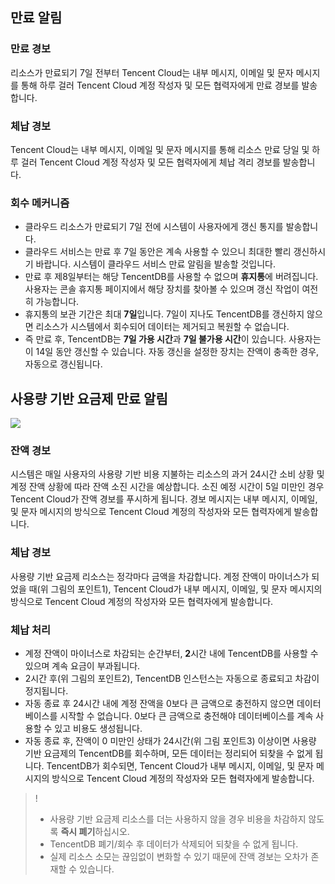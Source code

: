 ## 만료 알림

### 만료 경보
리소스가 만료되기 7일 전부터 Tencent Cloud는 내부 메시지, 이메일 및 문자 메시지를 통해 하루 걸러 Tencent Cloud 계정 작성자 및 모든 협력자에게 만료 경보를 발송합니다.

### 체납 경보
Tencent Cloud는 내부 메시지, 이메일 및 문자 메시지를 통해 리소스 만료 당일 및 하루 걸러 Tencent Cloud 계정 작성자 및 모든 협력자에게 체납 격리 경보를 발송합니다.

### 회수 메커니즘
- 클라우드 리소스가 만료되기 7일 전에 시스템이 사용자에게 갱신 통지를 발송합니다. 
- 클라우드 서비스는 만료 후 7일 동안은 계속 사용할 수 있으니 최대한 빨리 갱신하시기 바랍니다. 시스템이 클라우드 서비스 만료 알림을 발송할 것입니다.
- 만료 후 제8일부터는 해당 TencentDB를 사용할 수 없으며 **휴지통**에 버려집니다. 사용자는 콘솔 휴지통 페이지에서 해당 장치를 찾아볼 수 있으며 갱신 작업이 여전히 가능합니다.
- 휴지통의 보관 기간은 최대 **7일**입니다. 7일이 지나도 TencentDB를 갱신하지 않으면 리소스가 시스템에서 회수되어 데이터는 제거되고 복원할 수 없습니다. 
- 즉 만료 후, TencentDB는 **7일 가용 시간**과 **7일 불가용 시간**이 있습니다. 사용자는 이 14일 동안 갱신할 수 있습니다. 자동 갱신을 설정한 장치는 잔액이 충족한 경우, 자동으로 갱신됩니다.

## 사용량 기반 요금제 만료 알림

![](https://mccdn.qcloud.com/img567f91951599d.png)

### 잔액 경보
시스템은 매일 사용자의 사용량 기반 비용 지불하는 리소스의 과거 24시간 소비 상황 및 계정 잔액 상황에 따라 잔액 소진 시간을 예상합니다. 소진 예정 시간이 5일 미만인 경우 Tencent Cloud가 잔액 경보를 푸시하게 됩니다. 경보 메시지는 내부 메시지, 이메일, 및 문자 메시지의 방식으로 Tencent Cloud 계정의 작성자와 모든 협력자에게 발송합니다.

### 체납 경보
사용량 기반 요금제 리소스는 정각마다 금액을 차감합니다. 계정 잔액이 마이너스가 되었을 때(위 그림의 포인트1), Tencent Cloud가 내부 메시지, 이메일, 및 문자 메시지의 방식으로 Tencent Cloud 계정의 작성자와 모든 협력자에게 발송합니다.

### 체납 처리
- 계정 잔액이 마이너스로 차감되는 순간부터, **2**시간 내에 TencentDB를 사용할 수 있으며 계속 요금이 부과됩니다.
- 2시간 후(위 그림의 포인트2), TencentDB 인스턴스는 자동으로 종료되고 차감이 정지됩니다.
- 자동 종료 후 24시간 내에 계정 잔액을 0보다 큰 금액으로 충전하지 않으면 데이터베이스를 시작할 수 없습니다. 0보다 큰 금액으로 충전해야 데이터베이스를 계속 사용할 수 있고 비용도 생성됩니다.
- 자동 종료 후, 잔액이 0 미만인 상태가 24시간(위 그림 포인트3) 이상이면 사용량 기반 요금제의 TencentDB를 회수하며, 모든 데이터는 정리되어 되찾을 수 없게 됩니다.
TencentDB가 회수되면, Tencent Cloud가 내부 메시지, 이메일, 및 문자 메시지의 방식으로 Tencent Cloud 계정의 작성자와 모든 협력자에게 발송합니다.

>!
> - 사용량 기반 요금제 리소스를 더는 사용하지 않을 경우 비용을 차감하지 않도록 **즉시 폐기**하십시오.
> - TencentDB 폐기/회수 후 데이터가 삭제되어 되찾을 수 없게 됩니다.
> - 실제 리소스 소모는 끊임없이 변화할 수 있기 때문에 잔액 경보는 오차가 존재할 수 있습니다.

